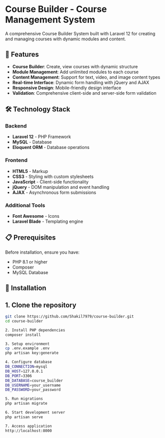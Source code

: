 # Course Builder - Course Management System

A comprehensive Course Builder System built with Laravel 12 for creating and managing courses with dynamic modules and content.

## 🚀 Features

- **Course Builder**: Create, view courses with dynamic structure
- **Module Management**: Add unlimited modules to each course
- **Content Management**: Support for text, video, and image content types
- **Real-time Interface**: Dynamic form handling with jQuery and AJAX
- **Responsive Design**: Mobile-friendly design interface
- **Validation**: Comprehensive client-side and server-side form validation

## 🛠️ Technology Stack

### Backend
- **Laravel 12** - PHP Framework
- **MySQL** - Database
- **Eloquent ORM** - Database operations

### Frontend
- **HTML5** - Markup
- **CSS3** - Styling with custom stylesheets 
- **JavaScript** - Client-side functionality
- **jQuery** - DOM manipulation and event handling
- **AJAX** - Asynchronous form submissions

### Additional Tools
- **Font Awesome** - Icons
- **Laravel Blade** - Templating engine

## 📋 Prerequisites

Before installation, ensure you have:
- PHP 8.1 or higher
- Composer
- MySQL Database 

## 🔧 Installation 

## 1. Clone the repository
```bash
git clone https://github.com/Shakil7979/course-builder.git
cd course-builder

2. Install PHP dependencies
composer install

3. Setup environment
cp .env.example .env
php artisan key:generate

4. Configure database
DB_CONNECTION=mysql
DB_HOST=127.0.0.1
DB_PORT=3306
DB_DATABASE=course_builder
DB_USERNAME=your_username
DB_PASSWORD=your_password

5. Run migrations
php artisan migrate

6. Start development server
php artisan serve

7. Access application
http://localhost:8000
 

